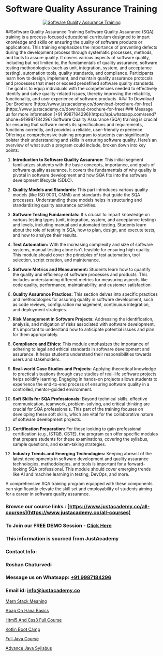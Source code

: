 # Software Quality Assurance Training

<p align="center">
  <a href="https://justacademy.co/program-detail/software-testing">
    <img src="https://justacademy.co/storage2/program_images/1704700438.webp" alt="Software Quality Assurance Training">
  </a>
</p>
##Software Quality Assurance Training
Software Quality Assurance (SQA) training is a process-focused educational curriculum designed to impart knowledge and skills on ensuring the quality of software products or applications. This training emphasizes the importance of preventing defects during the development process through systematic processes, methods, and tools to assure quality. It covers various aspects of software quality, including but not limited to, the fundamentals of quality assurance, software testing methodologies (such as unit, integration, system, and acceptance testing), automation tools, quality standards, and compliance. Participants learn how to design, implement, and maintain quality assurance protocols and processes that meet or exceed predefined software quality standards. The goal is to equip individuals with the competencies needed to effectively identify and solve quality-related issues, thereby improving the reliability, functionality, and user experience of software products.
### To Download Our Brochure [https://www.justacademy.co/download-brochure-for-free](https://www.justacademy.co/download-brochure-for-free)
### Message us for more information [+91 9987184296](https://api.whatsapp.com/send?phone=919987184296)
Software Quality Assurance (SQA) training is crucial for ensuring that software meets its specifications and requirements, functions correctly, and provides a reliable, user-friendly experience. Offering a comprehensive training program to students can significantly bolster their understanding and skills in ensuring software quality. Here’s an overview of what such a program could include, broken down into key points:

1) **Introduction to Software Quality Assurance:** This initial segment familiarizes students with the basic concepts, importance, and goals of software quality assurance. It covers the fundamentals of why quality is pivotal in software development and how SQA fits into the software development lifecycle (SDLC).

2) **Quality Models and Standards:** This part introduces various quality models (like ISO 9001, CMMI) and standards that guide the SQA processes. Understanding these models helps in structuring and standardizing quality assurance activities.

3) **Software Testing Fundamentals:** It's crucial to impart knowledge on various testing types (unit, integration, system, and acceptance testing) and levels, including manual and automated testing. Students learn about the role of testing in SQA, how to plan, design, and execute tests, and how to analyze their results.

4) **Test Automation:** With the increasing complexity and size of software systems, manual testing alone isn't feasible for ensuring high quality. This module should cover the principles of test automation, tool selection, script creation, and maintenance.

5) **Software Metrics and Measurement:** Students learn how to quantify the quality and efficiency of software processes and products. This includes understanding different metrics for measuring aspects like code quality, performance, maintainability, and customer satisfaction.

6) **Quality Assurance Practices:** This section delves into specific practices and methodologies for assuring quality in software development, such as code reviews, configuration management, continuous integration, and deployment strategies.

7) **Risk Management in Software Projects:** Addressing the identification, analysis, and mitigation of risks associated with software development. It's important to understand how to anticipate potential issues and plan for them appropriately.

8) **Compliance and Ethics:** This module emphasizes the importance of adhering to legal and ethical standards in software development and assurance. It helps students understand their responsibilities towards users and stakeholders.

9) **Real-world Case Studies and Projects:** Applying theoretical knowledge to practical situations through case studies of real-life software projects helps solidify learning. Engaging in hands-on projects allows students to experience the end-to-end process of ensuring software quality in a controlled, mentor-guided environment.

10) **Soft Skills for SQA Professionals:** Beyond technical skills, effective communication, teamwork, problem-solving, and critical thinking are crucial for SQA professionals. This part of the training focuses on developing these soft skills, which are vital for the collaborative nature of software development projects.

11) **Certification Preparation:** For those looking to gain professional certification (e.g., ISTQB, CSTE), the program can offer specific modules that prepare students for these examinations, covering the syllabus, sample questions, and exam-taking strategies.

12) **Industry Trends and Emerging Technologies:** Keeping abreast of the latest developments in software development and quality assurance technologies, methodologies, and tools is important for a forward-looking SQA professional. This module should cover emerging trends like AI and machine learning in testing, DevOps, and more.

A comprehensive SQA training program equipped with these components can significantly elevate the skill set and employability of students aiming for a career in software quality assurance.

### Browse our course links : [https://www.justacademy.co/all-courses](https://www.justacademy.co/all-courses) 
### To Join our FREE DEMO Session - [Click Here](https://www.justacademy.co/register-for-course-demo)


### This information is sourced from JustAcademy
### Contact Info:
### Roshan Chaturvedi
### Message us on Whatsapp: [+91 9987184296](https://api.whatsapp.com/send?phone=919987184296)
### Email id: [info@justacademy.co](mailto:info@justacademy.co)
                
[Mern Stack Meaning](https://www.linkedin.com/pulse/mern-stack-meaning-justacademy-berlin-mmn7c/)

[Abap On Hana Basics](https://www.linkedin.com/pulse/abap-hana-basics-justacademy-thane-xhezc/)

[Html5 And Css3 Full Course](https://medium.com/@kamblerajas684/html5-and-css3-full-course-68c466c9d8ae)

[Kotlin Boot Camp](https://medium.com/@ranepooja/kotlin-boot-camp-edc3224779e5)

[Full Java Course](https://justacademyin.github.io/Articles/Full-Java-Course)

[Advance Java Syllabus](https://justacademyin.github.io/justacademy/advance-java-syllabus)

